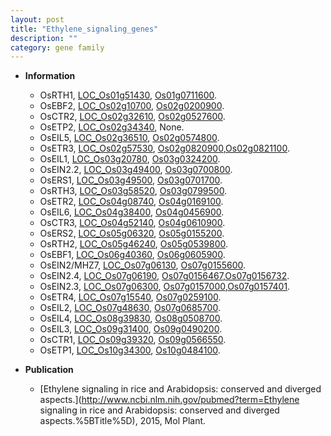 ```yaml
---
layout: post
title: "Ethylene_signaling_genes"
description: ""
category: gene family
---
```


* **Information**  
    + OsRTH1, [LOC_Os01g51430](http://rice.uga.edu/cgi-bin/ORF_infopage.cgi?orf=LOC_Os01g51430), [Os01g0711600](http://rapdb.dna.affrc.go.jp/viewer/gbrowse_details/irgsp1?name=Os01g0711600).
    + OsEBF2, [LOC_Os02g10700](http://rice.uga.edu/cgi-bin/ORF_infopage.cgi?orf=LOC_Os02g10700), [Os02g0200900](http://rapdb.dna.affrc.go.jp/viewer/gbrowse_details/irgsp1?name=Os02g0200900).
    + OsCTR2, [LOC_Os02g32610](http://rice.uga.edu/cgi-bin/ORF_infopage.cgi?orf=LOC_Os02g32610), [Os02g0527600](http://rapdb.dna.affrc.go.jp/viewer/gbrowse_details/irgsp1?name=Os02g0527600).
    + OsETP2, [LOC_Os02g34340](http://rice.uga.edu/cgi-bin/ORF_infopage.cgi?orf=LOC_Os02g34340), None.
    + OsEIL5, [LOC_Os02g36510](http://rice.uga.edu/cgi-bin/ORF_infopage.cgi?orf=LOC_Os02g36510), [Os02g0574800](http://rapdb.dna.affrc.go.jp/viewer/gbrowse_details/irgsp1?name=Os02g0574800).
    + OsETR3, [LOC_Os02g57530](http://rice.uga.edu/cgi-bin/ORF_infopage.cgi?orf=LOC_Os02g57530), [Os02g0820900](http://rapdb.dna.affrc.go.jp/viewer/gbrowse_details/irgsp1?name=Os02g0820900),[Os02g0821100](http://rapdb.dna.affrc.go.jp/viewer/gbrowse_details/irgsp1?name=Os02g0821100).
    + OsEIL1, [LOC_Os03g20780](http://rice.uga.edu/cgi-bin/ORF_infopage.cgi?orf=LOC_Os03g20780), [Os03g0324200](http://rapdb.dna.affrc.go.jp/viewer/gbrowse_details/irgsp1?name=Os03g0324200).
    + OsEIN2.2, [LOC_Os03g49400](http://rice.uga.edu/cgi-bin/ORF_infopage.cgi?orf=LOC_Os03g49400), [Os03g0700800](http://rapdb.dna.affrc.go.jp/viewer/gbrowse_details/irgsp1?name=Os03g0700800).
    + OsERS1, [LOC_Os03g49500](http://rice.uga.edu/cgi-bin/ORF_infopage.cgi?orf=LOC_Os03g49500), [Os03g0701700](http://rapdb.dna.affrc.go.jp/viewer/gbrowse_details/irgsp1?name=Os03g0701700).
    + OsRTH3, [LOC_Os03g58520](http://rice.uga.edu/cgi-bin/ORF_infopage.cgi?orf=LOC_Os03g58520), [Os03g0799500](http://rapdb.dna.affrc.go.jp/viewer/gbrowse_details/irgsp1?name=Os03g0799500).
    + OsETR2, [LOC_Os04g08740](http://rice.uga.edu/cgi-bin/ORF_infopage.cgi?orf=LOC_Os04g08740), [Os04g0169100](http://rapdb.dna.affrc.go.jp/viewer/gbrowse_details/irgsp1?name=Os04g0169100).
    + OsEIL6, [LOC_Os04g38400](http://rice.uga.edu/cgi-bin/ORF_infopage.cgi?orf=LOC_Os04g38400), [Os04g0456900](http://rapdb.dna.affrc.go.jp/viewer/gbrowse_details/irgsp1?name=Os04g0456900).
    + OsCTR3, [LOC_Os04g52140](http://rice.uga.edu/cgi-bin/ORF_infopage.cgi?orf=LOC_Os04g52140), [Os04g0610900](http://rapdb.dna.affrc.go.jp/viewer/gbrowse_details/irgsp1?name=Os04g0610900).
    + OsERS2, [LOC_Os05g06320](http://rice.uga.edu/cgi-bin/ORF_infopage.cgi?orf=LOC_Os05g06320), [Os05g0155200](http://rapdb.dna.affrc.go.jp/viewer/gbrowse_details/irgsp1?name=Os05g0155200).
    + OsRTH2, [LOC_Os05g46240](http://rice.uga.edu/cgi-bin/ORF_infopage.cgi?orf=LOC_Os05g46240), [Os05g0539800](http://rapdb.dna.affrc.go.jp/viewer/gbrowse_details/irgsp1?name=Os05g0539800).
    + OsEBF1, [LOC_Os06g40360](http://rice.uga.edu/cgi-bin/ORF_infopage.cgi?orf=LOC_Os06g40360), [Os06g0605900](http://rapdb.dna.affrc.go.jp/viewer/gbrowse_details/irgsp1?name=Os06g0605900).
    + OsEIN2/MHZ7, [LOC_Os07g06130](http://rice.uga.edu/cgi-bin/ORF_infopage.cgi?orf=LOC_Os07g06130), [Os07g0155600](http://rapdb.dna.affrc.go.jp/viewer/gbrowse_details/irgsp1?name=Os07g0155600).
    + OsEIN2.4, [LOC_Os07g06190](http://rice.uga.edu/cgi-bin/ORF_infopage.cgi?orf=LOC_Os07g06190), [Os07g0156467](http://rapdb.dna.affrc.go.jp/viewer/gbrowse_details/irgsp1?name=Os07g0156467),[Os07g0156732](http://rapdb.dna.affrc.go.jp/viewer/gbrowse_details/irgsp1?name=Os07g0156732).
    + OsEIN2.3, [LOC_Os07g06300](http://rice.uga.edu/cgi-bin/ORF_infopage.cgi?orf=LOC_Os07g06300), [Os07g0157000](http://rapdb.dna.affrc.go.jp/viewer/gbrowse_details/irgsp1?name=Os07g0157000),[Os07g0157401](http://rapdb.dna.affrc.go.jp/viewer/gbrowse_details/irgsp1?name=Os07g0157401).
    + OsETR4, [LOC_Os07g15540](http://rice.uga.edu/cgi-bin/ORF_infopage.cgi?orf=LOC_Os07g15540), [Os07g0259100](http://rapdb.dna.affrc.go.jp/viewer/gbrowse_details/irgsp1?name=Os07g0259100).
    + OsEIL2, [LOC_Os07g48630](http://rice.uga.edu/cgi-bin/ORF_infopage.cgi?orf=LOC_Os07g48630), [Os07g0685700](http://rapdb.dna.affrc.go.jp/viewer/gbrowse_details/irgsp1?name=Os07g0685700).
    + OsEIL4, [LOC_Os08g39830](http://rice.uga.edu/cgi-bin/ORF_infopage.cgi?orf=LOC_Os08g39830), [Os08g0508700](http://rapdb.dna.affrc.go.jp/viewer/gbrowse_details/irgsp1?name=Os08g0508700).
    + OsEIL3, [LOC_Os09g31400](http://rice.uga.edu/cgi-bin/ORF_infopage.cgi?orf=LOC_Os09g31400), [Os09g0490200](http://rapdb.dna.affrc.go.jp/viewer/gbrowse_details/irgsp1?name=Os09g0490200).
    + OsCTR1, [LOC_Os09g39320](http://rice.uga.edu/cgi-bin/ORF_infopage.cgi?orf=LOC_Os09g39320), [Os09g0566550](http://rapdb.dna.affrc.go.jp/viewer/gbrowse_details/irgsp1?name=Os09g0566550).
    + OsETP1, [LOC_Os10g34300](http://rice.uga.edu/cgi-bin/ORF_infopage.cgi?orf=LOC_Os10g34300), [Os10g0484100](http://rapdb.dna.affrc.go.jp/viewer/gbrowse_details/irgsp1?name=Os10g0484100).

* **Publication**  
    + [Ethylene signaling in rice and Arabidopsis: conserved and diverged aspects.](http://www.ncbi.nlm.nih.gov/pubmed?term=Ethylene signaling in rice and Arabidopsis: conserved and diverged aspects.%5BTitle%5D), 2015, Mol Plant.


